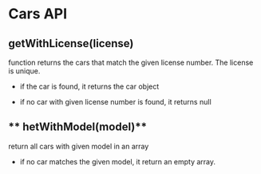# Cars API

## **getWithLicense(license)**
function returns the cars that match the given license number. The license is unique.

-   if the car is found, it returns the car object

-   if no car with given license number is found, it returns null

## ** hetWithModel(model)**
return all cars with given model in an array
-   if no car matches the given model, it return an empty array.



